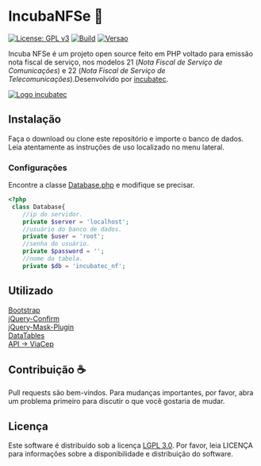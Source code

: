 # IncubaNFSe :page_facing_up:
[![License: GPL v3](https://img.shields.io/badge/License-GPLv3-blue.svg)](https://www.gnu.org/licenses/gpl-3.0)
[![Build](https://img.shields.io/badge/build-passing-brightgreen.svg)]()
[![Versao](https://img.shields.io/badge/version-1.0-orange.svg)]()

Incuba NFSe é um projeto open source feito em PHP voltado para emissão nota fiscal de serviço, nos modelos 21 (*Nota Fiscal de Serviço de Comunicações*) e 22 (*Nota Fiscal de Serviço de Telecomunicações*).Desenvolvido por [incubatec](http://incubatec.net.br/).

[![Logo incubatec](https://user-images.githubusercontent.com/38577695/61813461-208dec00-ae1c-11e9-9da2-b262bd66798c.jpg)](http://incubatec.net.br/)

## Instalação

Faça o download ou clone este repositório e importe o banco de dados. Leia atentamente as instruções de uso localizado no menu lateral.

### Configurações
Encontre a classe [Database.php](https://github.com/incubatecbr/incubatec-nf/blob/master/sys/Database.php) e modifique se precisar.

```php
<?php
 class Database{
    //ip do servidor.
    private $server = 'localhost';
    //usuário do banco de dados.
    private $user = 'root';
    //senha do usuário.
    private $password = '';
    //nome da tabela.
    private $db = 'incubatec_nf';
```

## Utilizado
[Bootstrap](https://getbootstrap.com/)\
[jQuery-Confirm](https://craftpip.github.io/jquery-confirm/)\
[jQuery-Mask-Plugin](https://igorescobar.github.io/jQuery-Mask-Plugin/)\
[DataTables](https://datatables.net/)\
[API -> ViaCep](https://viacep.com.br/)

## Contribuição :coffee:
Pull requests são bem-vindos. Para mudanças importantes, por favor, abra um problema primeiro para discutir o que você gostaria de mudar.

## Licença
Este software é distribuído sob a licença [LGPL 3.0](http://www.gnu.org/licenses/lgpl-3.0.html). Por favor, leia LICENÇA para informações sobre a disponibilidade e distribuição do software.